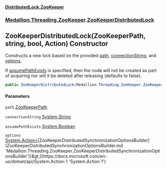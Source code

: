 #### [DistributedLock.ZooKeeper](README.md 'README')
### [Medallion.Threading.ZooKeeper](Medallion.Threading.ZooKeeper.md 'Medallion.Threading.ZooKeeper').[ZooKeeperDistributedLock](ZooKeeperDistributedLock.md 'Medallion.Threading.ZooKeeper.ZooKeeperDistributedLock')

## ZooKeeperDistributedLock(ZooKeeperPath, string, bool, Action<ZooKeeperDistributedSynchronizationOptionsBuilder>) Constructor

Constructs a new lock based on the provided [path](ZooKeeperDistributedLock..ctor.T8t39/JnVaogxN4UVbbBww.md#Medallion.Threading.ZooKeeper.ZooKeeperDistributedLock.ZooKeeperDistributedLock(Medallion.Threading.ZooKeeper.ZooKeeperPath,string,bool,System.Action_Medallion.Threading.ZooKeeper.ZooKeeperDistributedSynchronizationOptionsBuilder_).path 'Medallion.Threading.ZooKeeper.ZooKeeperDistributedLock.ZooKeeperDistributedLock(Medallion.Threading.ZooKeeper.ZooKeeperPath, string, bool, System.Action<Medallion.Threading.ZooKeeper.ZooKeeperDistributedSynchronizationOptionsBuilder>).path'), [connectionString](ZooKeeperDistributedLock..ctor.T8t39/JnVaogxN4UVbbBww.md#Medallion.Threading.ZooKeeper.ZooKeeperDistributedLock.ZooKeeperDistributedLock(Medallion.Threading.ZooKeeper.ZooKeeperPath,string,bool,System.Action_Medallion.Threading.ZooKeeper.ZooKeeperDistributedSynchronizationOptionsBuilder_).connectionString 'Medallion.Threading.ZooKeeper.ZooKeeperDistributedLock.ZooKeeperDistributedLock(Medallion.Threading.ZooKeeper.ZooKeeperPath, string, bool, System.Action<Medallion.Threading.ZooKeeper.ZooKeeperDistributedSynchronizationOptionsBuilder>).connectionString'), and [options](ZooKeeperDistributedLock..ctor.T8t39/JnVaogxN4UVbbBww.md#Medallion.Threading.ZooKeeper.ZooKeeperDistributedLock.ZooKeeperDistributedLock(Medallion.Threading.ZooKeeper.ZooKeeperPath,string,bool,System.Action_Medallion.Threading.ZooKeeper.ZooKeeperDistributedSynchronizationOptionsBuilder_).options 'Medallion.Threading.ZooKeeper.ZooKeeperDistributedLock.ZooKeeperDistributedLock(Medallion.Threading.ZooKeeper.ZooKeeperPath, string, bool, System.Action<Medallion.Threading.ZooKeeper.ZooKeeperDistributedSynchronizationOptionsBuilder>).options').

If [assumePathExists](ZooKeeperDistributedLock..ctor.T8t39/JnVaogxN4UVbbBww.md#Medallion.Threading.ZooKeeper.ZooKeeperDistributedLock.ZooKeeperDistributedLock(Medallion.Threading.ZooKeeper.ZooKeeperPath,string,bool,System.Action_Medallion.Threading.ZooKeeper.ZooKeeperDistributedSynchronizationOptionsBuilder_).assumePathExists 'Medallion.Threading.ZooKeeper.ZooKeeperDistributedLock.ZooKeeperDistributedLock(Medallion.Threading.ZooKeeper.ZooKeeperPath, string, bool, System.Action<Medallion.Threading.ZooKeeper.ZooKeeperDistributedSynchronizationOptionsBuilder>).assumePathExists') is specified, then the node will not be created as part of acquiring nor will it be 
deleted after releasing (defaults to false).

```csharp
public ZooKeeperDistributedLock(Medallion.Threading.ZooKeeper.ZooKeeperPath path, string connectionString, bool assumePathExists=false, System.Action<Medallion.Threading.ZooKeeper.ZooKeeperDistributedSynchronizationOptionsBuilder>? options=null);
```
#### Parameters

<a name='Medallion.Threading.ZooKeeper.ZooKeeperDistributedLock.ZooKeeperDistributedLock(Medallion.Threading.ZooKeeper.ZooKeeperPath,string,bool,System.Action_Medallion.Threading.ZooKeeper.ZooKeeperDistributedSynchronizationOptionsBuilder_).path'></a>

`path` [ZooKeeperPath](ZooKeeperPath.md 'Medallion.Threading.ZooKeeper.ZooKeeperPath')

<a name='Medallion.Threading.ZooKeeper.ZooKeeperDistributedLock.ZooKeeperDistributedLock(Medallion.Threading.ZooKeeper.ZooKeeperPath,string,bool,System.Action_Medallion.Threading.ZooKeeper.ZooKeeperDistributedSynchronizationOptionsBuilder_).connectionString'></a>

`connectionString` [System.String](https://docs.microsoft.com/en-us/dotnet/api/System.String 'System.String')

<a name='Medallion.Threading.ZooKeeper.ZooKeeperDistributedLock.ZooKeeperDistributedLock(Medallion.Threading.ZooKeeper.ZooKeeperPath,string,bool,System.Action_Medallion.Threading.ZooKeeper.ZooKeeperDistributedSynchronizationOptionsBuilder_).assumePathExists'></a>

`assumePathExists` [System.Boolean](https://docs.microsoft.com/en-us/dotnet/api/System.Boolean 'System.Boolean')

<a name='Medallion.Threading.ZooKeeper.ZooKeeperDistributedLock.ZooKeeperDistributedLock(Medallion.Threading.ZooKeeper.ZooKeeperPath,string,bool,System.Action_Medallion.Threading.ZooKeeper.ZooKeeperDistributedSynchronizationOptionsBuilder_).options'></a>

`options` [System.Action&lt;](https://docs.microsoft.com/en-us/dotnet/api/System.Action-1 'System.Action`1')[ZooKeeperDistributedSynchronizationOptionsBuilder](ZooKeeperDistributedSynchronizationOptionsBuilder.md 'Medallion.Threading.ZooKeeper.ZooKeeperDistributedSynchronizationOptionsBuilder')[&gt;](https://docs.microsoft.com/en-us/dotnet/api/System.Action-1 'System.Action`1')